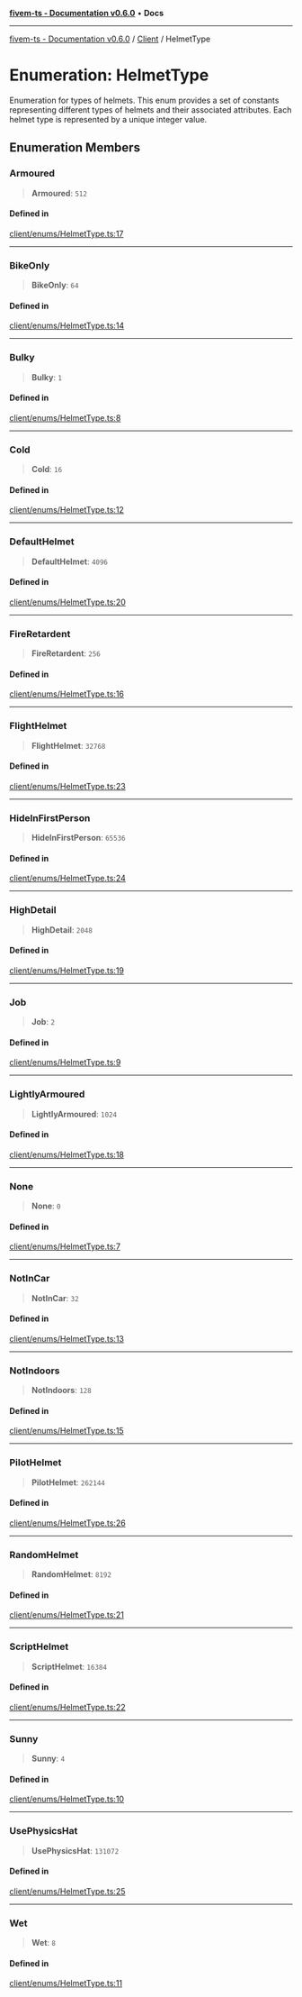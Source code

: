 [**fivem-ts - Documentation v0.6.0**](../../../README.md) • **Docs**

***

[fivem-ts - Documentation v0.6.0](../../../README.md) / [Client](../README.md) / HelmetType

# Enumeration: HelmetType

Enumeration for types of helmets.
This enum provides a set of constants representing different types of helmets and their associated attributes.
Each helmet type is represented by a unique integer value.

## Enumeration Members

### Armoured

> **Armoured**: `512`

#### Defined in

[client/enums/HelmetType.ts:17](https://github.com/Purpose-Dev/fivem-ts/blob/main/src/client/enums/HelmetType.ts#L17)

***

### BikeOnly

> **BikeOnly**: `64`

#### Defined in

[client/enums/HelmetType.ts:14](https://github.com/Purpose-Dev/fivem-ts/blob/main/src/client/enums/HelmetType.ts#L14)

***

### Bulky

> **Bulky**: `1`

#### Defined in

[client/enums/HelmetType.ts:8](https://github.com/Purpose-Dev/fivem-ts/blob/main/src/client/enums/HelmetType.ts#L8)

***

### Cold

> **Cold**: `16`

#### Defined in

[client/enums/HelmetType.ts:12](https://github.com/Purpose-Dev/fivem-ts/blob/main/src/client/enums/HelmetType.ts#L12)

***

### DefaultHelmet

> **DefaultHelmet**: `4096`

#### Defined in

[client/enums/HelmetType.ts:20](https://github.com/Purpose-Dev/fivem-ts/blob/main/src/client/enums/HelmetType.ts#L20)

***

### FireRetardent

> **FireRetardent**: `256`

#### Defined in

[client/enums/HelmetType.ts:16](https://github.com/Purpose-Dev/fivem-ts/blob/main/src/client/enums/HelmetType.ts#L16)

***

### FlightHelmet

> **FlightHelmet**: `32768`

#### Defined in

[client/enums/HelmetType.ts:23](https://github.com/Purpose-Dev/fivem-ts/blob/main/src/client/enums/HelmetType.ts#L23)

***

### HideInFirstPerson

> **HideInFirstPerson**: `65536`

#### Defined in

[client/enums/HelmetType.ts:24](https://github.com/Purpose-Dev/fivem-ts/blob/main/src/client/enums/HelmetType.ts#L24)

***

### HighDetail

> **HighDetail**: `2048`

#### Defined in

[client/enums/HelmetType.ts:19](https://github.com/Purpose-Dev/fivem-ts/blob/main/src/client/enums/HelmetType.ts#L19)

***

### Job

> **Job**: `2`

#### Defined in

[client/enums/HelmetType.ts:9](https://github.com/Purpose-Dev/fivem-ts/blob/main/src/client/enums/HelmetType.ts#L9)

***

### LightlyArmoured

> **LightlyArmoured**: `1024`

#### Defined in

[client/enums/HelmetType.ts:18](https://github.com/Purpose-Dev/fivem-ts/blob/main/src/client/enums/HelmetType.ts#L18)

***

### None

> **None**: `0`

#### Defined in

[client/enums/HelmetType.ts:7](https://github.com/Purpose-Dev/fivem-ts/blob/main/src/client/enums/HelmetType.ts#L7)

***

### NotInCar

> **NotInCar**: `32`

#### Defined in

[client/enums/HelmetType.ts:13](https://github.com/Purpose-Dev/fivem-ts/blob/main/src/client/enums/HelmetType.ts#L13)

***

### NotIndoors

> **NotIndoors**: `128`

#### Defined in

[client/enums/HelmetType.ts:15](https://github.com/Purpose-Dev/fivem-ts/blob/main/src/client/enums/HelmetType.ts#L15)

***

### PilotHelmet

> **PilotHelmet**: `262144`

#### Defined in

[client/enums/HelmetType.ts:26](https://github.com/Purpose-Dev/fivem-ts/blob/main/src/client/enums/HelmetType.ts#L26)

***

### RandomHelmet

> **RandomHelmet**: `8192`

#### Defined in

[client/enums/HelmetType.ts:21](https://github.com/Purpose-Dev/fivem-ts/blob/main/src/client/enums/HelmetType.ts#L21)

***

### ScriptHelmet

> **ScriptHelmet**: `16384`

#### Defined in

[client/enums/HelmetType.ts:22](https://github.com/Purpose-Dev/fivem-ts/blob/main/src/client/enums/HelmetType.ts#L22)

***

### Sunny

> **Sunny**: `4`

#### Defined in

[client/enums/HelmetType.ts:10](https://github.com/Purpose-Dev/fivem-ts/blob/main/src/client/enums/HelmetType.ts#L10)

***

### UsePhysicsHat

> **UsePhysicsHat**: `131072`

#### Defined in

[client/enums/HelmetType.ts:25](https://github.com/Purpose-Dev/fivem-ts/blob/main/src/client/enums/HelmetType.ts#L25)

***

### Wet

> **Wet**: `8`

#### Defined in

[client/enums/HelmetType.ts:11](https://github.com/Purpose-Dev/fivem-ts/blob/main/src/client/enums/HelmetType.ts#L11)
